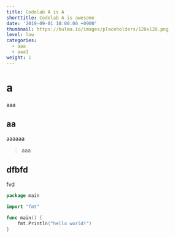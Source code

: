 ```yaml
---
title: Codelab A is A
shorttitle: Codelab A is awesome
date: '2019-09-01 10:00:00 +0900'
thumbnail: https://bulma.io/images/placeholders/128x128.png
level: low
categories:
  - aaa
  - aaa1
weight: 1
---
```


# a
aaa

## aa
aaaaaa

> aaa


## dfbfd

fvd


```go
package main

import "fmt"

func main() {
    fmt.Println("hello world!")
}
```